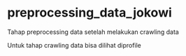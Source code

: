 # preprocessing_data_jokowi
Tahap preprocessing data setelah melakukan crawling data

Untuk tahap crawling data bisa dilihat diprofile
